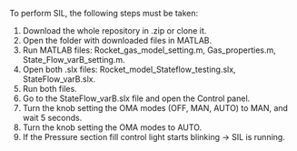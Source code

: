 To perform SIL, the following steps must be taken:

1) Download the whole repository in .zip or clone it.
2) Open the folder with downloaded files in MATLAB.
3) Run MATLAB files: Rocket_gas_model_setting.m, Gas_properties.m, State_Flow_varB_setting.m.
4) Open both .slx files: Rocket_model_Stateflow_testing.slx, StateFlow_varB.slx.
5) Run both files.
6) Go to the StateFlow_varB.slx file and open the Control panel.
7) Turn the knob setting the OMA modes (OFF, MAN, AUTO) to MAN, and wait 5 seconds.
8) Turn the knob setting the OMA modes to AUTO.
9) If the Pressure section fill control light starts blinking -> SIL is running.
